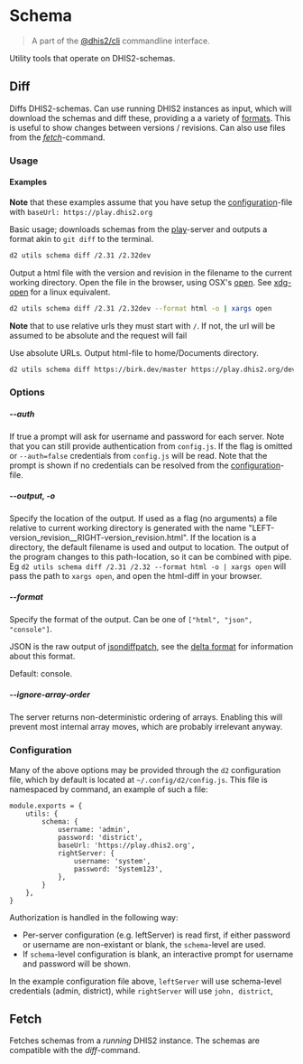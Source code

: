 # Schema

> A part of the [@dhis2/cli](https://github.com/dhis2/cli)
> commandline interface.

Utility tools that operate on DHIS2-schemas.

## Diff

Diffs DHIS2-schemas. Can use running DHIS2 instances as input, which will download the schemas and diff these, providing a a variety of [formats](#--format). This is useful to show changes between versions / revisions. Can also use files from the [*fetch*](#fetch)-command.

### Usage

#### Examples
**Note** that these examples assume that you have setup the [configuration](#configuration)-file with `baseUrl: https://play.dhis2.org`

Basic usage; downloads schemas from the [play](https://play.dhis2.org/)-server and outputs a format akin to `git diff` to the terminal.
```bash
d2 utils schema diff /2.31 /2.32dev
```
Output a html file with the version and revision in the filename to the current working directory. Open the file in the browser, using OSX's [open](https://ss64.com/osx/open.html). See [xdg-open](https://linux.die.net/man/1/xdg-open) for a linux equivalent.
```bash
d2 utils schema diff /2.31 /2.32dev --format html -o | xargs open
```

**Note** that to use relative urls they must start with `/`. If not, the url will be assumed to be absolute and the request will fail

Use absolute URLs. Output html-file to home/Documents directory.
```bash
d2 utils schema diff https://birk.dev/master https://play.dhis2.org/dev/ --format html -o ~/Documents/
```

### Options

##### --auth
If true a prompt will ask for username and password for each server.
Note that you can still provide authentication from `config.js`. If the flag is omitted or `--auth=false` credentials from `config.js` will be read. Note that the prompt is shown if no credentials can be resolved from the [configuration](#configuration)-file.

##### --output, -o          
Specify the location of the output. If used as a flag (no arguments) a
file relative to current working directory is generated with the name
"LEFT-version_revision__RIGHT-version_revision.html".
If the location is a directory, the default filename is
used and output to location.
The output of the program changes to this path-location, so it can be combined with pipe. Eg 
`d2 utils schema diff /2.31 /2.32 --format html -o | xargs open`
will pass the path to `xargs open`, and open the html-diff in your browser.

##### --format
Specify the format of the output. Can be one of `["html", "json", "console"]`. 

JSON is the raw output of [jsondiffpatch](https://github.com/benjamine/jsondiffpatch/blob/master/docs/arrays.md), see the [delta format](https://github.com/benjamine/jsondiffpatch/blob/master/docs/deltas.md) for information about this format.

Default: console.

##### --ignore-array-order
The server returns non-deterministic ordering of arrays. Enabling this will prevent most internal array moves, which are probably irrelevant anyway.

### Configuration

Many of the above options may be provided through the `d2` configuration file, which by default is located at `~/.config/d2/config.js`. This file is namespaced by command, an example of such a file:
```
module.exports = {
    utils: {
        schema: {
            username: 'admin',
            password: 'district',
            baseUrl: 'https://play.dhis2.org',
            rightServer: {
                username: 'system',
                password: 'System123',
            },
        }
    },
}
```

Authorization is handled in the following way:
 - Per-server configuration (e.g. leftServer) is read first, if either password or username are non-existant or blank, the `schema`-level are used.
 - If `schema`-level configuration is blank, an interactive prompt for username and password will be shown. 

 In the example configuration file above, `leftServer` will use schema-level credentials (admin, district), while `rightServer` will use `john, district`, 

## Fetch

Fetches schemas from a _running_ DHIS2 instance. The schemas are compatible with the *diff*-command.

